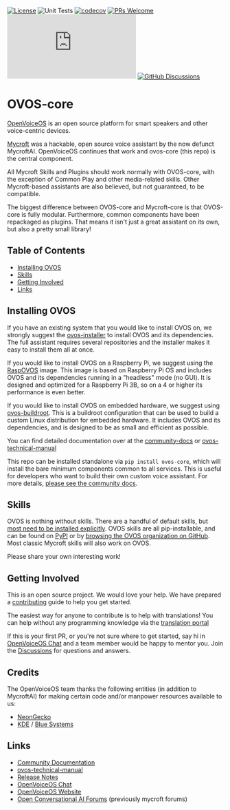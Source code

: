 [![License](https://img.shields.io/badge/License-Apache%202.0-blue.svg)](LICENSE.md)
![Unit Tests](https://github.com/OpenVoiceOS/ovos-core/actions/workflows/unit_tests.yml/badge.svg)
[![codecov](https://codecov.io/gh/OpenVoiceOS/ovos-core/branch/dev/graph/badge.svg?token=CS7WJH4PO2)](https://codecov.io/gh/OpenVoiceOS/ovos-core)
[![PRs Welcome](https://img.shields.io/badge/PRs-welcome-brightgreen.svg)](http://makeapullrequest.com)
[![Chat](https://img.shields.io/matrix/openvoiceos-general:matrix.org)](https://matrix.to/#/#OpenVoiceOS-general:matrix.org)
[![GitHub Discussions](https://img.shields.io/github/discussions/OpenVoiceOS/OpenVoiceOS?label=OVOS%20Discussions)](https://github.com/OpenVoiceOS/OpenVoiceOS/discussions)

# OVOS-core

[OpenVoiceOS](https://openvoiceos.org/) is an open source platform for smart speakers and other voice-centric devices.

[Mycroft](https://mycroft.ai) was a hackable, open source voice assistant by the now defunct MycroftAI. OpenVoiceOS continues that work and ovos-core (this repo) is the central component.

All Mycroft Skills and Plugins should work normally with OVOS-core, with the exception of Common Play and other media-related skills. Other Mycroft-based assistants are also believed, but not guaranteed, to be compatible.

The biggest difference between OVOS-core and Mycroft-core is that OVOS-core is fully modular. Furthermore, common
components have been repackaged as plugins. That means it isn't just a great assistant on its own, but also a pretty
small library!

## Table of Contents

- [Installing OVOS](#installing-ovos)
- [Skills](#skills)
- [Getting Involved](#getting-involved)
- [Links](#links)

## Installing OVOS

If you have an existing system that you would like to install OVOS on, we strongly suggest the [ovos-installer](https://github.com/OpenVoiceOS/ovos-installer) to install OVOS and its dependencies. The full assistant requires several repositories and the installer makes it easy to install them all at once.

If you would like to install OVOS on a Raspberry Pi, we suggest using the [RaspOVOS](https://github.com/OpenVoiceOS/RaspOVOS) image. This image is based on Raspberry Pi OS and includes OVOS and its dependencies running in a "headless" mode (no GUI). It is designed and optimized for a Raspberry Pi 3B, so on a 4 or higher its performance is even better.

If you would like to install OVOS on embedded hardware, we suggest using [ovos-buildroot](https://github.com/OpenVoiceOS/ovos-buildroot). This is a buildroot configuration that can be used to build a custom Linux distribution for embedded hardware. It includes OVOS and its dependencies, and is designed to be as small and efficient as possible.

You can find detailed documentation over at the [community-docs](https://openvoiceos.github.io/community-docs) or [ovos-technical-manual](https://openvoiceos.github.io/ovos-technical-manual)

This repo can be installed standalone via `pip install ovos-core`, which will install the bare minimum components common to all services. This is useful for developers who want to build their own custom voice assistant. For more details, [please see the community docs](https://openvoiceos.github.io/community-docs/042-install_ovos_core/).

## Skills

OVOS is nothing without skills. There are a handful of default skills, but [most need to be installed explicitly](https://openvoiceos.github.io/community-docs/080-ht_skills/). OVOS skills are all pip-installable, and can be found on [PyPI](https://pypi.org/) or by [browsing the OVOS organization on GitHub](https://github.com/orgs/OpenVoiceOS/repositories?language=&q=skill&sort=&type=all). Most classic Mycroft skills will also work on OVOS.

Please share your own interesting work!

## Getting Involved

This is an open source project. We would love your help. We have prepared a [contributing](.github/CONTRIBUTING.md)
guide to help you get started.

The easiest way for anyone to contribute is to help with translations! You can help without any programming knowledge via the [translation portal](https://gitlocalize.com/users/OpenVoiceOS)

If this is your first PR, or you're not sure where to get started,
say hi in [OpenVoiceOS Chat](https://matrix.to/#/!XFpdtmgyCoPDxOMPpH:matrix.org?via=matrix.org) and a team member would
be happy to mentor you.
Join the [Discussions](https://github.com/OpenVoiceOS/OpenVoiceOS/discussions) for questions and answers.

## Credits

The OpenVoiceOS team thanks the following entities (in addition to MycroftAI) for making certain code and/or
manpower resources available to us:

- [NeonGecko](https://neon.ai)
- [KDE](https://kde.org) / [Blue Systems](https://blue-systems.com/)

## Links

* [Community Documentation](https://openvoiceos.github.io/community-docs)
* [ovos-technical-manual](https://openvoiceos.github.io/ovos-technical-manual)
* [Release Notes](https://github.com/OpenVoiceOS/ovos-core/releases)
* [OpenVoiceOS Chat](https://matrix.to/#/!XFpdtmgyCoPDxOMPpH:matrix.org?via=matrix.org)
* [OpenVoiceOS Website](https://openvoiceos.com/)
* [Open Conversational AI Forums](https://community.openconversational.ai/)  (previously mycroft forums)
